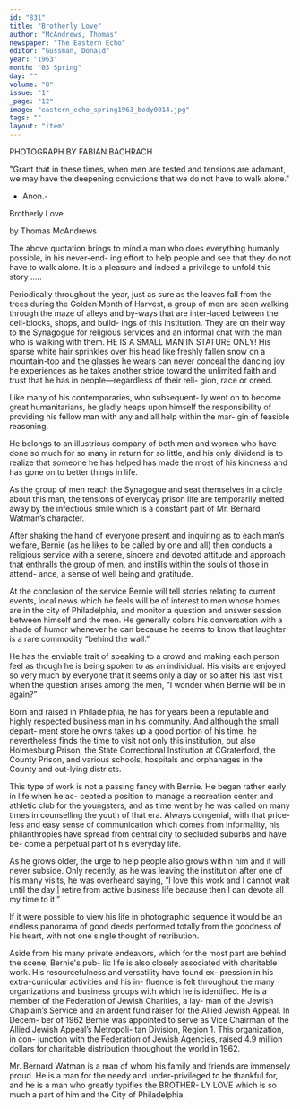 ```yaml
---
id: "831"
title: "Brotherly Love"
author: "McAndrews, Thomas"
newspaper: "The Eastern Echo"
editor: "Gussman, Donald"
year: "1963"
month: "03 Spring"
day: ""
volume: "8"
issue: "1"
_page: "12"
image: "eastern_echo_spring1963_body0014.jpg"
tags: ""
layout: "item"
---
```

PHOTOGRAPH BY FABIAN BACHRACH

"Grant that in these times, when men
are tested and tensions are adamant, we
may have the deepening convictions that
we do not have to walk alone."

- Anon.-

Brotherly Love

by Thomas McAndrews

The above quotation brings to mind a man who
does everything humanly possible, in his never-end-
ing effort to help people and see that they do not
have to walk alone. It is a pleasure and indeed a
privilege to unfold this story .....

Periodically throughout the year, just as sure as
the leaves fall from the trees during the Golden
Month of Harvest, a group of men are seen walking
through the maze of alleys and by-ways that are
inter-laced between the cell-blocks, shops, and build-
ings of this institution. They are on their way to the
Synagogue for religious services and an informal chat
with the man who is walking with them. HE IS A
SMALL MAN IN STATURE ONLY! His sparse
white hair sprinkles over his head like freshly fallen
snow on a mountain-top and the glasses he wears can
never conceal the dancing joy he experiences as he
takes another stride toward the unlimited faith and
trust that he has in people—regardless of their reli-
gion, race or creed.

Like many of his contemporaries, who subsequent-
ly went on to become great humanitarians, he gladly
heaps upon himself the responsibility of providing
his fellow man with any and all help within the mar-
gin of feasible reasoning.

He belongs to an illustrious company of both men
and women who have done so much for so many in
return for so little, and his only dividend is to realize
that someone he has helped has made the most of
his kindness and has gone on to better things in life.

As the group of men reach the Synagogue and seat
themselves in a circle about this man, the tensions
of everyday prison life are temporarily melted away
by the infectious smile which is a constant part of Mr.
Bernard Watman’s character.

After shaking the hand of everyone present and
inquiring as to each man’s welfare, Bernie (as he
likes to be called by one and all) then conducts a
religious service with a serene, sincere and devoted
attitude and approach that enthralls the group of
men, and instills within the souls of those in attend-
ance, a sense of well being and gratitude.

At the conclusion of the service Bernie will tell
stories relating to current events, local news which
he feels will be of interest to men whose homes are
in the city of Philadelphia, and monitor a question
and answer session between himself and the men. He
generally colors his conversation with a shade of
humor whenever he can because he seems to know
that laughter is a rare commodity “behind the wall.”

He has the enviable trait of speaking to a crowd
and making each person feel as though he is being
spoken to as an individual. His visits are enjoyed so
very much by everyone that it seems only a day or so
after his last visit when the question arises among
the men, “I wonder when Bernie will be in again?”

Born and raised in Philadelphia, he has for years
been a reputable and highly respected business man
in his community. And although the small depart-
ment store he owns takes up a good portion of his
time, he nevertheless finds the time to visit not only
this institution, but also Holmesburg Prison, the
State Correctional Institution at CGraterford, the
County Prison, and various
schools, hospitals and orphanages in the County and
out-lying districts.

This type of work is not a passing fancy with
Bernie. He began rather early in life when he ac-
cepted a position to manage a recreation center and
athletic club for the youngsters, and as time went
by he was called on many times in counselling the
youth of that era. Always congenial, with that price-
less and easy sense of communication which comes
from informality, his philanthropies have spread
from central city to secluded suburbs and have be-
come a perpetual part of his everyday life.

As he grows older, the urge to help people also
grows within him and it will never subside. Only
recently, as he was leaving the institution after one
of his many visits, he was overheard saying, “I love
this work and I cannot wait until the day | retire from
active business life because then I can devote all my
time to it.”

If it were possible to view his life in photographic
sequence it would be an endless panorama of good
deeds performed totally from the goodness of his
heart, with not one single thought of retribution.

Aside from his many private endeavors, which
for the most part are behind the scene, Bernie's pub-
lic life is also closely associated with charitable work.
His resourcefulness and versatility have found ex-
pression in his extra-curricular activities and his in-
fluence is felt throughout the many organizations and
business groups with which he is identified. He is a
member of the Federation of Jewish Charities, a lay-
man of the Jewish Chaplain’s Service and an ardent
fund raiser for the Allied Jewish Appeal. In Decem-
ber of 1962 Bernie was appointed to serve as Vice
Chairman of the Allied Jewish Appeal’s Metropoli-
tan Division, Region 1. This organization, in con-
junction with the Federation of Jewish Agencies,
raised 4.9 million dollars for charitable distribution
throughout the world in 1962.

Mr. Bernard Watman is a man of whom his family
and friends are immensely proud. He is a man for
the needy and under-privileged to be thankful for,
and he is a man who greatly typifies the BROTHER-
LY LOVE which is so much a part of him and the
City of Philadelphia.
